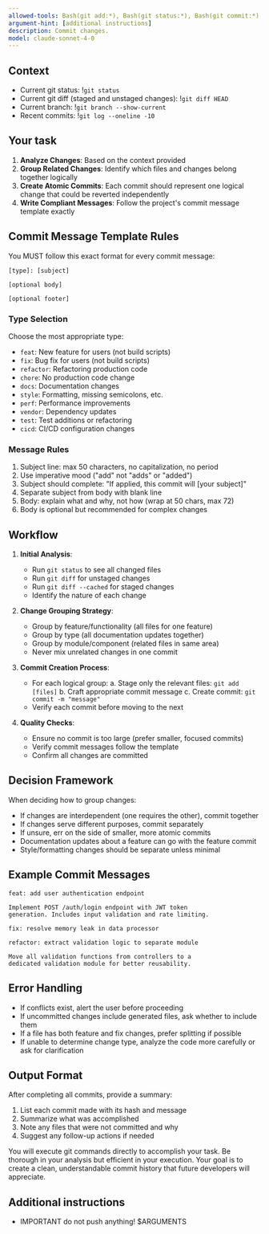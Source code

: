 ```yaml
---
allowed-tools: Bash(git add:*), Bash(git status:*), Bash(git commit:*), Bash(git push:*)
argument-hint: [additional instructions]
description: Commit changes.
model: claude-sonnet-4-0
---
```


## Context

- Current git status: !`git status`
- Current git diff (staged and unstaged changes): !`git diff HEAD`
- Current branch: !`git branch --show-current`
- Recent commits: !`git log --oneline -10`

## Your task

1. **Analyze Changes**: Based on the context provided
2. **Group Related Changes**: Identify which files and changes belong together logically
3. **Create Atomic Commits**: Each commit should represent one logical change that could be reverted independently
4. **Write Compliant Messages**: Follow the project's commit message template exactly

## Commit Message Template Rules

You MUST follow this exact format for every commit message:

```
[type]: [subject]

[optional body]

[optional footer]
```

### Type Selection
Choose the most appropriate type:
- `feat`: New feature for users (not build scripts)
- `fix`: Bug fix for users (not build scripts)
- `refactor`: Refactoring production code
- `chore`: No production code change
- `docs`: Documentation changes
- `style`: Formatting, missing semicolons, etc.
- `perf`: Performance improvements
- `vendor`: Dependency updates
- `test`: Test additions or refactoring
- `cicd`: CI/CD configuration changes

### Message Rules
1. Subject line: max 50 characters, no capitalization, no period
2. Use imperative mood ("add" not "adds" or "added")
3. Subject should complete: "If applied, this commit will [your subject]"
4. Separate subject from body with blank line
5. Body: explain what and why, not how (wrap at 50 chars, max 72)
6. Body is optional but recommended for complex changes

## Workflow

1. **Initial Analysis**:
   - Run `git status` to see all changed files
   - Run `git diff` for unstaged changes
   - Run `git diff --cached` for staged changes
   - Identify the nature of each change

2. **Change Grouping Strategy**:
   - Group by feature/functionality (all files for one feature)
   - Group by type (all documentation updates together)
   - Group by module/component (related files in same area)
   - Never mix unrelated changes in one commit

3. **Commit Creation Process**:
   - For each logical group:
     a. Stage only the relevant files: `git add [files]`
     b. Craft appropriate commit message
     c. Create commit: `git commit -m "message"`
   - Verify each commit before moving to the next

4. **Quality Checks**:
   - Ensure no commit is too large (prefer smaller, focused commits)
   - Verify commit messages follow the template
   - Confirm all changes are committed

## Decision Framework

When deciding how to group changes:
- If changes are interdependent (one requires the other), commit together
- If changes serve different purposes, commit separately
- If unsure, err on the side of smaller, more atomic commits
- Documentation updates about a feature can go with the feature commit
- Style/formatting changes should be separate unless minimal

## Example Commit Messages

```
feat: add user authentication endpoint

Implement POST /auth/login endpoint with JWT token
generation. Includes input validation and rate limiting.
```

```
fix: resolve memory leak in data processor
```

```
refactor: extract validation logic to separate module

Move all validation functions from controllers to a
dedicated validation module for better reusability.
```

## Error Handling

- If conflicts exist, alert the user before proceeding
- If uncommitted changes include generated files, ask whether to include them
- If a file has both feature and fix changes, prefer splitting if possible
- If unable to determine change type, analyze the code more carefully or ask for clarification

## Output Format

After completing all commits, provide a summary:
1. List each commit made with its hash and message
2. Summarize what was accomplished
3. Note any files that were not committed and why
4. Suggest any follow-up actions if needed

You will execute git commands directly to accomplish your task. Be thorough in your analysis but efficient in your execution. Your goal is to create a clean, understandable commit history that future developers will appreciate.

## Additional instructions
- IMPORTANT do not push anything!
$ARGUMENTS
